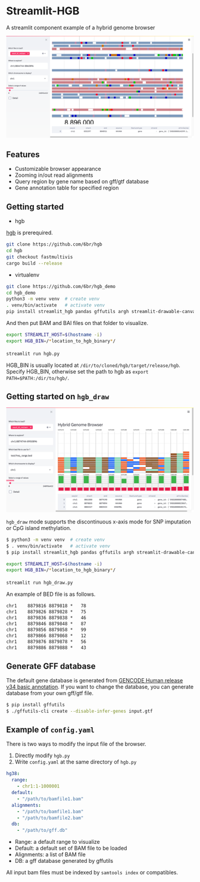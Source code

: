 # Streamlit-HGB

A streamlit component example of a hybrid genome browser

![streamlit](Streamlit.png)

## Features

* Customizable browser appearance
* Zooming in/out read alignments
* Query region by gene name based on gff/gtf database
* Gene annotation table for specified region

## Getting started

* hgb

[hgb](https://github.com/6br/hgb) is prerequired.

```bash
git clone https://github.com/6br/hgb
cd hgb
git checkout fastmultivis
cargo build --release
```

* virtualenv

```bash
git clone https://github.com/6br/hgb_demo
cd hgb_demo
python3 -m venv venv  # create venv
. venv/bin/activate   # activate venv
pip install streamlit_hgb pandas gffutils argh streamlit-drawable-canvas # install streamlit and dependencies
```

And then put BAM and BAI files on that folder to visualize.

```bash
export STREAMLIT_HOST=$(hostname -i)
export HGB_BIN=/*location_to_hgb_binary*/

streamlit run hgb.py 
```

HGB_BIN is usually located at `/dir/to/cloned/hgb/target/release/hgb`. 
Specify HGB_BIN, otherwise set the path to hgb as `export PATH=$PATH:/dir/to/hgb/`.

## Getting started on `hgb_draw`

![streamlit](snp_imputation.png)

`hgb_draw` mode supports the discontinuous x-axis mode for SNP imputation or CpG island methylation. 

```bash
$ python3 -m venv venv  # create venv
$ . venv/bin/activate   # activate venv
$ pip install streamlit_hgb pandas gffutils argh streamlit-drawable-canvas # install streamlit and dependencies
```

```bash
export STREAMLIT_HOST=$(hostname -i)
export HGB_BIN=/*location_to_hgb_binary*/

streamlit run hgb_draw.py 
```

An example of BED file is as follows.

```bed
chr1	8879816	8879818	*	78
chr1	8879826	8879828	*	75
chr1	8879836	8879838	*	46
chr1	8879846	8879848	*	87
chr1	8879856	8879858	*	99
chr1	8879866	8879868	*	12
chr1	8879876	8879878	*	56
chr1	8879886	8879888	*	43
``` 

## Generate GFF database

The default gene database is generated from [GENCODE Human release v34 basic annotation](https://www.gencodegenes.org/human/).
If you want to change the database, you can generate database from your own gff/gtf file.

```bash
$ pip install gffutils
$ ./gffutils-cli create --disable-infer-genes input.gtf
```

## Example of `config.yaml`

There is two ways to modify the input file of the browser.

1. Directly modify `hgb.py`
2. Write `config.yaml` at the same directory of `hgb.py`

```yaml
hg38:
  range: 
    - chr1:1-1000001
  default:
    - "/path/to/bamfile1.bam"
  alignments: 
    - "/path/to/bamfile1.bam"
    - "/path/to/bamfile2.bam"
  db:
    - "/path/to/gff.db"
```

* Range: a default range to visualize
* Default: a default set of BAM file to be loaded
* Alignments: a list of BAM file
* DB: a gff database generated by gffutils

All input bam files must be indexed by `samtools index` or compatibles.


